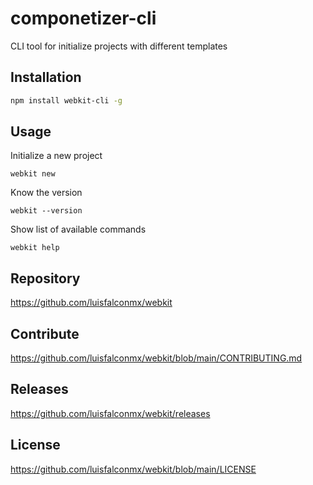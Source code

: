 # componetizer-cli

CLI tool for initialize projects with different templates

## Installation

```bash
npm install webkit-cli -g
```

## Usage

Initialize a new project

```
webkit new
```

Know the version

```
webkit --version
```

Show list of available commands

```
webkit help
```

## Repository

https://github.com/luisfalconmx/webkit

## Contribute

https://github.com/luisfalconmx/webkit/blob/main/CONTRIBUTING.md

## Releases

https://github.com/luisfalconmx/webkit/releases

## License

https://github.com/luisfalconmx/webkit/blob/main/LICENSE
